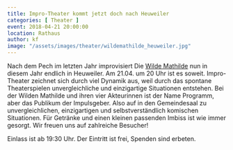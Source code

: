 ```yaml
---
title: Impro-Theater kommt jetzt doch nach Heuweiler
categories: [ Theater ]
event: 2018-04-21 20:00:00
location: Rathaus
author: kf
image: "/assets/images/theater/wildemathilde_heuweiler.jpg"
---
```

Nach dem Pech im letzten Jahr improvisiert Die [Wilde Mathilde](http://www.diewildemathilde.de/) nun in diesem Jahr endlich in Heuweiler. Am 21.04. um 20 Uhr ist es soweit. Impro-Theater zeichnet sich durch viel Dynamik aus, weil durch das spontane Theaterspielen unvergleichliche und einzigartige Situationen entstehen. Bei der Wilden Mathilde und ihren vier Akteurinnen ist der Name Programm, aber das Publikum der Impulsgeber. Also auf in den Gemeindesaal zu unvergleichlichen, einzigartigen und selbstverständlich komischen Situationen. Für Getränke und einen kleinen passenden Imbiss ist wie immer gesorgt. Wir freuen uns auf zahlreiche Besucher!

Einlass ist ab 19:30 Uhr. Der Eintritt ist frei, Spenden sind erbeten.
